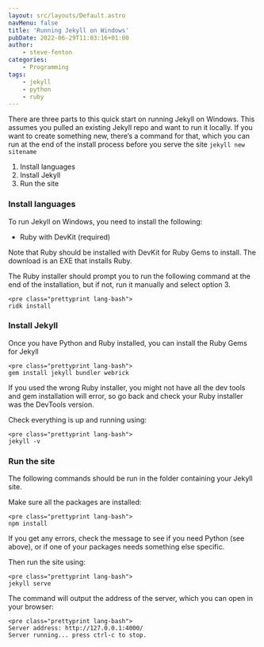 ```yaml
---
layout: src/layouts/Default.astro
navMenu: false
title: 'Running Jekyll on Windows'
pubDate: 2022-06-29T11:03:16+01:00
author:
    - steve-fenton
categories:
    - Programming
tags:
    - jekyll
    - python
    - ruby
---
```


There are three parts to this quick start on running Jekyll on Windows. This assumes you pulled an existing Jekyll repo and want to run it locally. If you want to create something new, there’s a command for that, which you can run at the end of the install process before you serve the site `jekyll new sitename`

1. Install languages
2. Install Jekyll
3. Run the site

### Install languages

To run Jekyll on Windows, you need to install the following:

- Ruby with DevKit (required)

Note that Ruby should be installed with DevKit for Ruby Gems to install. The download is an EXE that installs Ruby.

The Ruby installer should prompt you to run the following command at the end of the installation, but if not, run it manually and select option 3.

```
<pre class="prettyprint lang-bash">
ridk install
```
### Install Jekyll

Once you have Python and Ruby installed, you can install the Ruby Gems for Jekyll

```
<pre class="prettyprint lang-bash">
gem install jekyll bundler webrick
```
If you used the wrong Ruby installer, you might not have all the dev tools and gem installation will error, so go back and check your Ruby installer was the DevTools version.

Check everything is up and running using:

```
<pre class="prettyprint lang-bash">
jekyll -v
```
### Run the site

The following commands should be run in the folder containing your Jekyll site.

Make sure all the packages are installed:

```
<pre class="prettyprint lang-bash">
npm install
```
If you get any errors, check the message to see if you need Python (see above), or if one of your packages needs something else specific.

Then run the site using:

```
<pre class="prettyprint lang-bash">
jekyll serve
```
The command will output the address of the server, which you can open in your browser:

```
<pre class="prettyprint lang-bash">
Server address: http://127.0.0.1:4000/
Server running... press ctrl-c to stop.
```